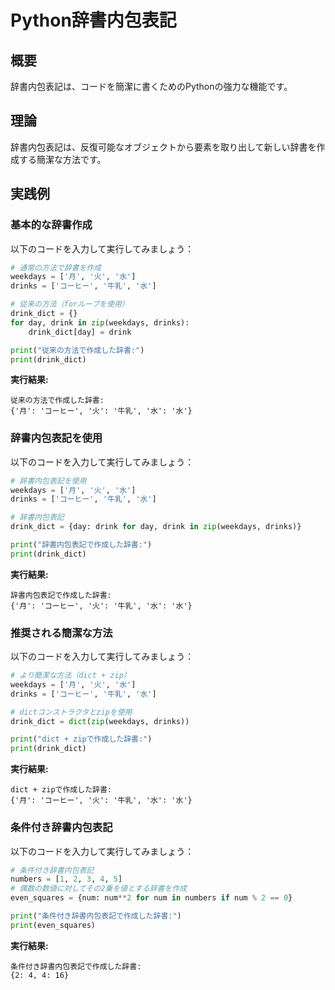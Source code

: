 # Python辞書内包表記

## 概要
辞書内包表記は、コードを簡潔に書くためのPythonの強力な機能です。

## 理論
辞書内包表記は、反復可能なオブジェクトから要素を取り出して新しい辞書を作成する簡潔な方法です。

## 実践例

### 基本的な辞書作成

以下のコードを入力して実行してみましょう：

```python
# 通常の方法で辞書を作成
weekdays = ['月', '火', '水']
drinks = ['コーヒー', '牛乳', '水']

# 従来の方法（forループを使用）
drink_dict = {}
for day, drink in zip(weekdays, drinks):
    drink_dict[day] = drink

print("従来の方法で作成した辞書:")
print(drink_dict)
```

**実行結果:**
```
従来の方法で作成した辞書:
{'月': 'コーヒー', '火': '牛乳', '水': '水'}
```

### 辞書内包表記を使用

以下のコードを入力して実行してみましょう：

```python
# 辞書内包表記を使用
weekdays = ['月', '火', '水']
drinks = ['コーヒー', '牛乳', '水']

# 辞書内包表記
drink_dict = {day: drink for day, drink in zip(weekdays, drinks)}

print("辞書内包表記で作成した辞書:")
print(drink_dict)
```

**実行結果:**
```
辞書内包表記で作成した辞書:
{'月': 'コーヒー', '火': '牛乳', '水': '水'}
```

### 推奨される簡潔な方法

以下のコードを入力して実行してみましょう：

```python
# より簡潔な方法（dict + zip）
weekdays = ['月', '火', '水']
drinks = ['コーヒー', '牛乳', '水']

# dictコンストラクタとzipを使用
drink_dict = dict(zip(weekdays, drinks))

print("dict + zipで作成した辞書:")
print(drink_dict)
```

**実行結果:**
```
dict + zipで作成した辞書:
{'月': 'コーヒー', '火': '牛乳', '水': '水'}
```

### 条件付き辞書内包表記

以下のコードを入力して実行してみましょう：

```python
# 条件付き辞書内包表記
numbers = [1, 2, 3, 4, 5]
# 偶数の数値に対してその2乗を値とする辞書を作成
even_squares = {num: num**2 for num in numbers if num % 2 == 0}

print("条件付き辞書内包表記で作成した辞書:")
print(even_squares)
```

**実行結果:**
```
条件付き辞書内包表記で作成した辞書:
{2: 4, 4: 16}
```
